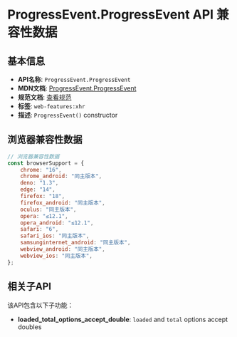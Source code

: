 # ProgressEvent.ProgressEvent API 兼容性数据

## 基本信息

- **API名称**: `ProgressEvent.ProgressEvent`
- **MDN文档**: [ProgressEvent.ProgressEvent](https://developer.mozilla.org/docs/Web/API/ProgressEvent/ProgressEvent)
- **规范文档**: [查看规范](https://xhr.spec.whatwg.org/#dom-progressevent-progressevent)
- **标签**: `web-features:xhr`
- **描述**: `ProgressEvent()` constructor

## 浏览器兼容性数据

```javascript
// 浏览器兼容性数据
const browserSupport = {
    chrome: "16",
    chrome_android: "同主版本",
    deno: "1.3",
    edge: "14",
    firefox: "18",
    firefox_android: "同主版本",
    oculus: "同主版本",
    opera: "≤12.1",
    opera_android: "≤12.1",
    safari: "6",
    safari_ios: "同主版本",
    samsunginternet_android: "同主版本",
    webview_android: "同主版本",
    webview_ios: "同主版本",
};

```

## 相关子API

该API包含以下子功能：

- **loaded_total_options_accept_double**: `loaded` and `total` options accept doubles

